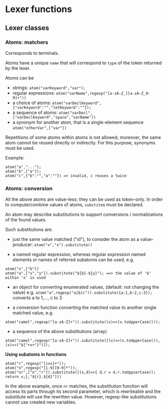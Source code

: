 # Lexer functions

## Lexer classes

### Atoms: matchers

Corresponds to terminals.

Atoms have a unique ``name`` that will correspond to ``type`` of the token returned by the lexer.

Atoms can be
- strings: ``atom("varKeyword","var");``
- regular expressions: ``atom("varName",regexp("[a-zA-Z_][a-zA-Z_0-9]+"))``
- a choice of atoms: ``atom("varDeclKeyword",{"varKeyword":"","letKeyword":""});``
- a sequence of atoms: ``atom("varDecl",["varDeclKeyword","space","varName"])``
- a synonym for another atom, that is a single-element sequence ``atom("otherVar",["var"])``

Repetitions of some atoms within atoms is not allowed, moreover, the same atom cannot be reused directly or indirectly. For this purpose, synonyms must be used.

Example:
```
atom("a","...");
atom("b",["a"]);
atom("c",{"b":"","a":""}) => invalid, c reuses a twice
```

### Atoms: conversion

All the above atoms are value-less; they can be used as token-only. In order to compute/combine values of atoms, ```substite```s must be declared.

An atom may describe substitutions to support conversions / normalizations of the found values.

Such substitutions are:
- just the same value matched ("id"), to consider the atom as a value-producer: ```atom("x","x").substitute()```

- a named regular expression, whereas regular expression named elements or names of referred subatoms can be used, e.g.

```
atom("x",["b"])
atom("a",["x","y"]).substitute("${b}-${y}"); ==> the value of 'b' within 'x' is used
``` 

- an object for converting enumerated values, (default: not changing the value) e.g. 
```atom("a",regexp("a|b|c")).substitute({a:1,b:2,c:3});``` converts a to 1,..., c to 3

- a conversion function converting the matched value to another single matched value, e.g.

```
atom("camel",regexp("[a-zA-Z]+")).substitute((x)=>(x.toUpperCase()));
```

- a sequence of the above substitutions (array)
```
atom("camel",regexp("[a-zA-Z]+")).substitute([(x)=>(x.toUpperCase()),(x)=>("${"+x+"}")]);

```

**Using subatoms in functions**
```
atom("r",regexp("[ivx]+"));
atom("n",regexp("[1-9][0-9]*"));
atom("nr",["n","r"]).substitute([(x,d)=>{ d.r = d.r.toUppserCase(); return x;},"${r}.${d}"]))
```
In the above example, once ``nr`` matches, the substitution function will access its parts through its second parameter, which is rewriteable and the substitute will use the rewritten value. However, regexp-like substitutions cannot use created new variables.







